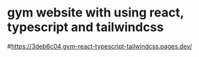 # gym website with using react, typescript and tailwindcss


#https://3deb6c04.gym-react-typescript-tailwindcss.pages.dev/
